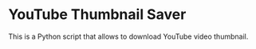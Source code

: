 # YouTube Thumbnail Saver
 This is a Python script that allows to download YouTube video thumbnail.
